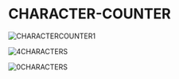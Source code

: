 # CHARACTER-COUNTER

![CHARACTERCOUNTER1](https://github.com/anferebu/CHARACTER-COUNTER/blob/master/10characters.jpg)

![4CHARACTERS](https://github.com/anferebu/CHARACTER-COUNTER/blob/master/4characters.jpg)

![0CHARACTERS](https://github.com/anferebu/CHARACTER-COUNTER/blob/master/0characters.jpg)
